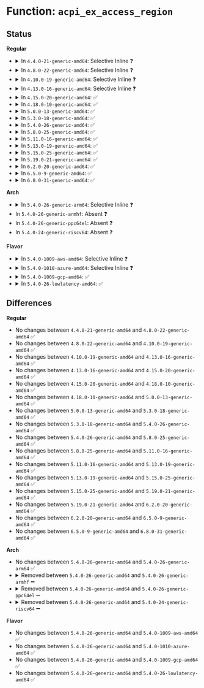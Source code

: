 # Function: <code>acpi_ex_access_region</code>

## Status
<b>Regular</b>
<ul>
<li>
<details>
<summary>In <code>4.4.0-21-generic-amd64</code>: Selective Inline ❓</summary>

```c
acpi_status acpi_ex_access_region(union acpi_operand_object * obj_desc, u32 field_datum_byte_offset, u64 * value, u32 function)
```

```json
{
  "name": "acpi_ex_access_region",
  "collision_type": "Unique Global",
  "inline_type": "Selective",
  "funcs": [
    {
      "addr": 18446744071583651270,
      "name": "acpi_ex_access_region",
      "external": true,
      "loc": "drivers/acpi/acpica/exfldio.c:230",
      "file": "drivers/acpi/acpica/exfldio.c",
      "inline": "not declared, inlined",
      "caller_inline": [],
      "caller_func": [
        "drivers/acpi/acpica/exfield.c:acpi_ex_read_data_from_field",
        "drivers/acpi/acpica/exfield.c:acpi_ex_write_data_to_field",
        "drivers/acpi/acpica/exfield.c:acpi_ex_write_data_to_field",
        "drivers/acpi/acpica/exfldio.c:acpi_ex_field_datum_io"
      ]
    }
  ],
  "symbols": [
    {
      "addr": 18446744071583651270,
      "name": "acpi_ex_access_region",
      "section": ".text",
      "bind": "STB_GLOBAL",
      "size": 621
    }
  ]
}
```
</details>
</li>
<li>
<details>
<summary>In <code>4.8.0-22-generic-amd64</code>: Selective Inline ❓</summary>

```c
acpi_status acpi_ex_access_region(union acpi_operand_object * obj_desc, u32 field_datum_byte_offset, u64 * value, u32 function)
```

```json
{
  "name": "acpi_ex_access_region",
  "collision_type": "Unique Global",
  "inline_type": "Selective",
  "funcs": [
    {
      "addr": 18446744071583974866,
      "name": "acpi_ex_access_region",
      "external": true,
      "loc": "drivers/acpi/acpica/exfldio.c:232",
      "file": "drivers/acpi/acpica/exfldio.c",
      "inline": "not declared, inlined",
      "caller_inline": [],
      "caller_func": [
        "drivers/acpi/acpica/exfield.c:acpi_ex_write_data_to_field",
        "drivers/acpi/acpica/exfield.c:acpi_ex_write_data_to_field",
        "drivers/acpi/acpica/exfield.c:acpi_ex_read_data_from_field",
        "drivers/acpi/acpica/exfldio.c:acpi_ex_field_datum_io"
      ]
    }
  ],
  "symbols": [
    {
      "addr": 18446744071583974866,
      "name": "acpi_ex_access_region",
      "section": ".text",
      "bind": "STB_GLOBAL",
      "size": 613
    }
  ]
}
```
</details>
</li>
<li>
<details>
<summary>In <code>4.10.0-19-generic-amd64</code>: Selective Inline ❓</summary>

```c
acpi_status acpi_ex_access_region(union acpi_operand_object * obj_desc, u32 field_datum_byte_offset, u64 * value, u32 function)
```

```json
{
  "name": "acpi_ex_access_region",
  "collision_type": "Unique Global",
  "inline_type": "Selective",
  "funcs": [
    {
      "addr": 18446744071584116262,
      "name": "acpi_ex_access_region",
      "external": true,
      "loc": "drivers/acpi/acpica/exfldio.c:232",
      "file": "drivers/acpi/acpica/exfldio.c",
      "inline": "not declared, inlined",
      "caller_inline": [],
      "caller_func": [
        "drivers/acpi/acpica/exfield.c:acpi_ex_write_data_to_field",
        "drivers/acpi/acpica/exfield.c:acpi_ex_write_data_to_field",
        "drivers/acpi/acpica/exfield.c:acpi_ex_read_data_from_field",
        "drivers/acpi/acpica/exfldio.c:acpi_ex_field_datum_io"
      ]
    }
  ],
  "symbols": [
    {
      "addr": 18446744071584116262,
      "name": "acpi_ex_access_region",
      "section": ".text",
      "bind": "STB_GLOBAL",
      "size": 613
    }
  ]
}
```
</details>
</li>
<li>
<details>
<summary>In <code>4.13.0-16-generic-amd64</code>: Selective Inline ❓</summary>

```c
acpi_status acpi_ex_access_region(union acpi_operand_object * obj_desc, u32 field_datum_byte_offset, u64 * value, u32 function)
```

```json
{
  "name": "acpi_ex_access_region",
  "collision_type": "Unique Global",
  "inline_type": "Selective",
  "funcs": [
    {
      "addr": 18446744071584183320,
      "name": "acpi_ex_access_region",
      "external": true,
      "loc": "drivers/acpi/acpica/exfldio.c:232",
      "file": "drivers/acpi/acpica/exfldio.c",
      "inline": "not declared, inlined",
      "caller_inline": [],
      "caller_func": [
        "drivers/acpi/acpica/exfield.c:acpi_ex_write_data_to_field",
        "drivers/acpi/acpica/exfield.c:acpi_ex_write_data_to_field",
        "drivers/acpi/acpica/exfield.c:acpi_ex_read_data_from_field",
        "drivers/acpi/acpica/exfldio.c:acpi_ex_field_datum_io"
      ]
    }
  ],
  "symbols": [
    {
      "addr": 18446744071584183320,
      "name": "acpi_ex_access_region",
      "section": ".text",
      "bind": "STB_GLOBAL",
      "size": 604
    }
  ]
}
```
</details>
</li>
<li>
<details>
<summary>In <code>4.15.0-20-generic-amd64</code>: ✅</summary>

```c
acpi_status acpi_ex_access_region(union acpi_operand_object * obj_desc, u32 field_datum_byte_offset, u64 * value, u32 function)
```

```json
{
  "name": "acpi_ex_access_region",
  "collision_type": "Unique Global",
  "inline_type": "No",
  "funcs": [
    {
      "addr": 18446744071584497687,
      "name": "acpi_ex_access_region",
      "external": true,
      "loc": "drivers/acpi/acpica/exfldio.c:232",
      "file": "drivers/acpi/acpica/exfldio.c",
      "inline": "seen, unknown",
      "caller_inline": [],
      "caller_func": [
        "drivers/acpi/acpica/exfield.c:acpi_ex_write_data_to_field",
        "drivers/acpi/acpica/exfield.c:acpi_ex_write_data_to_field",
        "drivers/acpi/acpica/exfield.c:acpi_ex_read_data_from_field",
        "drivers/acpi/acpica/exfield.c:acpi_ex_read_data_from_field",
        "drivers/acpi/acpica/exfldio.c:acpi_ex_field_datum_io"
      ]
    }
  ],
  "symbols": [
    {
      "addr": 18446744071584497687,
      "name": "acpi_ex_access_region",
      "section": ".text",
      "bind": "STB_GLOBAL",
      "size": 1225
    }
  ]
}
```
</details>
</li>
<li>
<details>
<summary>In <code>4.18.0-10-generic-amd64</code>: ✅</summary>

```c
acpi_status acpi_ex_access_region(union acpi_operand_object * obj_desc, u32 field_datum_byte_offset, u64 * value, u32 function)
```

```json
{
  "name": "acpi_ex_access_region",
  "collision_type": "Unique Global",
  "inline_type": "No",
  "funcs": [
    {
      "addr": 18446744071584722270,
      "name": "acpi_ex_access_region",
      "external": true,
      "loc": "drivers/acpi/acpica/exfldio.c:198",
      "file": "drivers/acpi/acpica/exfldio.c",
      "inline": "seen, unknown",
      "caller_inline": [],
      "caller_func": [
        "drivers/acpi/acpica/exfield.c:acpi_ex_write_data_to_field",
        "drivers/acpi/acpica/exfield.c:acpi_ex_write_data_to_field",
        "drivers/acpi/acpica/exfield.c:acpi_ex_read_data_from_field",
        "drivers/acpi/acpica/exfield.c:acpi_ex_read_data_from_field",
        "drivers/acpi/acpica/exfldio.c:acpi_ex_field_datum_io"
      ]
    }
  ],
  "symbols": [
    {
      "addr": 18446744071584722270,
      "name": "acpi_ex_access_region",
      "section": ".text",
      "bind": "STB_GLOBAL",
      "size": 1241
    }
  ]
}
```
</details>
</li>
<li>
<details>
<summary>In <code>5.0.0-13-generic-amd64</code>: ✅</summary>

```c
acpi_status acpi_ex_access_region(union acpi_operand_object * obj_desc, u32 field_datum_byte_offset, u64 * value, u32 function)
```

```json
{
  "name": "acpi_ex_access_region",
  "collision_type": "Unique Global",
  "inline_type": "No",
  "funcs": [
    {
      "addr": 18446744071584821840,
      "name": "acpi_ex_access_region",
      "external": true,
      "loc": "drivers/acpi/acpica/exfldio.c:198",
      "file": "drivers/acpi/acpica/exfldio.c",
      "inline": "seen, unknown",
      "caller_inline": [],
      "caller_func": [
        "drivers/acpi/acpica/exfldio.c:acpi_ex_field_datum_io",
        "drivers/acpi/acpica/exserial.c:acpi_ex_write_serial_bus",
        "drivers/acpi/acpica/exserial.c:acpi_ex_read_serial_bus",
        "drivers/acpi/acpica/exserial.c:acpi_ex_write_gpio",
        "drivers/acpi/acpica/exserial.c:acpi_ex_read_gpio"
      ]
    }
  ],
  "symbols": [
    {
      "addr": 18446744071584821840,
      "name": "acpi_ex_access_region",
      "section": ".text",
      "bind": "STB_GLOBAL",
      "size": 1241
    }
  ]
}
```
</details>
</li>
<li>
<details>
<summary>In <code>5.3.0-18-generic-amd64</code>: ✅</summary>

```c
acpi_status acpi_ex_access_region(union acpi_operand_object * obj_desc, u32 field_datum_byte_offset, u64 * value, u32 function)
```

```json
{
  "name": "acpi_ex_access_region",
  "collision_type": "Unique Global",
  "inline_type": "No",
  "funcs": [
    {
      "addr": 18446744071585025388,
      "name": "acpi_ex_access_region",
      "external": true,
      "loc": "drivers/acpi/acpica/exfldio.c:198",
      "file": "drivers/acpi/acpica/exfldio.c",
      "inline": "seen, unknown",
      "caller_inline": [],
      "caller_func": [
        "drivers/acpi/acpica/exfield.c:acpi_ex_write_data_to_field",
        "drivers/acpi/acpica/exfldio.c:acpi_ex_field_datum_io",
        "drivers/acpi/acpica/exserial.c:acpi_ex_write_serial_bus",
        "drivers/acpi/acpica/exserial.c:acpi_ex_read_serial_bus",
        "drivers/acpi/acpica/exserial.c:acpi_ex_write_gpio",
        "drivers/acpi/acpica/exserial.c:acpi_ex_read_gpio"
      ]
    }
  ],
  "symbols": [
    {
      "addr": 18446744071585025388,
      "name": "acpi_ex_access_region",
      "section": ".text",
      "bind": "STB_GLOBAL",
      "size": 1261
    }
  ]
}
```
</details>
</li>
<li>
<details>
<summary>In <code>5.4.0-26-generic-amd64</code>: ✅</summary>

```c
acpi_status acpi_ex_access_region(union acpi_operand_object * obj_desc, u32 field_datum_byte_offset, u64 * value, u32 function)
```

```json
{
  "name": "acpi_ex_access_region",
  "collision_type": "Unique Global",
  "inline_type": "No",
  "funcs": [
    {
      "addr": 18446744071585161473,
      "name": "acpi_ex_access_region",
      "external": true,
      "loc": "drivers/acpi/acpica/exfldio.c:198",
      "file": "drivers/acpi/acpica/exfldio.c",
      "inline": "seen, unknown",
      "caller_inline": [],
      "caller_func": [
        "drivers/acpi/acpica/exfield.c:acpi_ex_write_data_to_field",
        "drivers/acpi/acpica/exfldio.c:acpi_ex_field_datum_io",
        "drivers/acpi/acpica/exserial.c:acpi_ex_write_serial_bus",
        "drivers/acpi/acpica/exserial.c:acpi_ex_read_serial_bus",
        "drivers/acpi/acpica/exserial.c:acpi_ex_write_gpio",
        "drivers/acpi/acpica/exserial.c:acpi_ex_read_gpio"
      ]
    }
  ],
  "symbols": [
    {
      "addr": 18446744071585161473,
      "name": "acpi_ex_access_region",
      "section": ".text",
      "bind": "STB_GLOBAL",
      "size": 1261
    }
  ]
}
```
</details>
</li>
<li>
<details>
<summary>In <code>5.8.0-25-generic-amd64</code>: ✅</summary>

```c
acpi_status acpi_ex_access_region(union acpi_operand_object * obj_desc, u32 field_datum_byte_offset, u64 * value, u32 function)
```

```json
{
  "name": "acpi_ex_access_region",
  "collision_type": "Unique Global",
  "inline_type": "No",
  "funcs": [
    {
      "addr": 18446744071585867429,
      "name": "acpi_ex_access_region",
      "external": true,
      "loc": "drivers/acpi/acpica/exfldio.c:198",
      "file": "drivers/acpi/acpica/exfldio.c",
      "inline": "seen, unknown",
      "caller_inline": [],
      "caller_func": [
        "drivers/acpi/acpica/exfield.c:acpi_ex_write_data_to_field",
        "drivers/acpi/acpica/exfldio.c:acpi_ex_field_datum_io",
        "drivers/acpi/acpica/exserial.c:acpi_ex_write_serial_bus",
        "drivers/acpi/acpica/exserial.c:acpi_ex_read_serial_bus",
        "drivers/acpi/acpica/exserial.c:acpi_ex_write_gpio",
        "drivers/acpi/acpica/exserial.c:acpi_ex_read_gpio"
      ]
    }
  ],
  "symbols": [
    {
      "addr": 18446744071585867429,
      "name": "acpi_ex_access_region",
      "section": ".text",
      "bind": "STB_GLOBAL",
      "size": 605
    }
  ]
}
```
</details>
</li>
<li>
<details>
<summary>In <code>5.11.0-16-generic-amd64</code>: ✅</summary>

```c
acpi_status acpi_ex_access_region(union acpi_operand_object * obj_desc, u32 field_datum_byte_offset, u64 * value, u32 function)
```

```json
{
  "name": "acpi_ex_access_region",
  "collision_type": "Unique Global",
  "inline_type": "No",
  "funcs": [
    {
      "addr": 18446744071585988560,
      "name": "acpi_ex_access_region",
      "external": true,
      "loc": "drivers/acpi/acpica/exfldio.c:198",
      "file": "drivers/acpi/acpica/exfldio.c",
      "inline": "seen, unknown",
      "caller_inline": [],
      "caller_func": [
        "drivers/acpi/acpica/exfield.c:acpi_ex_write_data_to_field",
        "drivers/acpi/acpica/exfldio.c:acpi_ex_field_datum_io",
        "drivers/acpi/acpica/exserial.c:acpi_ex_write_serial_bus",
        "drivers/acpi/acpica/exserial.c:acpi_ex_read_serial_bus",
        "drivers/acpi/acpica/exserial.c:acpi_ex_write_gpio",
        "drivers/acpi/acpica/exserial.c:acpi_ex_read_gpio"
      ]
    }
  ],
  "symbols": [
    {
      "addr": 18446744071585988560,
      "name": "acpi_ex_access_region",
      "section": ".text",
      "bind": "STB_GLOBAL",
      "size": 605
    }
  ]
}
```
</details>
</li>
<li>
<details>
<summary>In <code>5.13.0-19-generic-amd64</code>: ✅</summary>

```c
acpi_status acpi_ex_access_region(union acpi_operand_object * obj_desc, u32 field_datum_byte_offset, u64 * value, u32 function)
```

```json
{
  "name": "acpi_ex_access_region",
  "collision_type": "Unique Global",
  "inline_type": "No",
  "funcs": [
    {
      "addr": 18446744071585865561,
      "name": "acpi_ex_access_region",
      "external": true,
      "loc": "drivers/acpi/acpica/exfldio.c:198",
      "file": "drivers/acpi/acpica/exfldio.c",
      "inline": "seen, unknown",
      "caller_inline": [],
      "caller_func": [
        "drivers/acpi/acpica/exfield.c:acpi_ex_write_data_to_field",
        "drivers/acpi/acpica/exfldio.c:acpi_ex_field_datum_io",
        "drivers/acpi/acpica/exserial.c:acpi_ex_write_serial_bus",
        "drivers/acpi/acpica/exserial.c:acpi_ex_read_serial_bus",
        "drivers/acpi/acpica/exserial.c:acpi_ex_write_gpio",
        "drivers/acpi/acpica/exserial.c:acpi_ex_read_gpio"
      ]
    }
  ],
  "symbols": [
    {
      "addr": 18446744071585865561,
      "name": "acpi_ex_access_region",
      "section": ".text",
      "bind": "STB_GLOBAL",
      "size": 607
    }
  ]
}
```
</details>
</li>
<li>
<details>
<summary>In <code>5.15.0-25-generic-amd64</code>: ✅</summary>

```c
acpi_status acpi_ex_access_region(union acpi_operand_object * obj_desc, u32 field_datum_byte_offset, u64 * value, u32 function)
```

```json
{
  "name": "acpi_ex_access_region",
  "collision_type": "Unique Global",
  "inline_type": "No",
  "funcs": [
    {
      "addr": 18446744071586352610,
      "name": "acpi_ex_access_region",
      "external": true,
      "loc": "drivers/acpi/acpica/exfldio.c:198",
      "file": "drivers/acpi/acpica/exfldio.c",
      "inline": "seen, unknown",
      "caller_inline": [],
      "caller_func": [
        "drivers/acpi/acpica/exfield.c:acpi_ex_write_data_to_field",
        "drivers/acpi/acpica/exfldio.c:acpi_ex_field_datum_io",
        "drivers/acpi/acpica/exserial.c:acpi_ex_write_serial_bus",
        "drivers/acpi/acpica/exserial.c:acpi_ex_read_serial_bus",
        "drivers/acpi/acpica/exserial.c:acpi_ex_write_gpio",
        "drivers/acpi/acpica/exserial.c:acpi_ex_read_gpio"
      ]
    }
  ],
  "symbols": [
    {
      "addr": 18446744071586352610,
      "name": "acpi_ex_access_region",
      "section": ".text",
      "bind": "STB_GLOBAL",
      "size": 607
    }
  ]
}
```
</details>
</li>
<li>
<details>
<summary>In <code>5.19.0-21-generic-amd64</code>: ✅</summary>

```c
acpi_status acpi_ex_access_region(union acpi_operand_object * obj_desc, u32 field_datum_byte_offset, u64 * value, u32 function)
```

```json
{
  "name": "acpi_ex_access_region",
  "collision_type": "Unique Global",
  "inline_type": "No",
  "funcs": [
    {
      "addr": 18446744071587599935,
      "name": "acpi_ex_access_region",
      "external": true,
      "loc": "drivers/acpi/acpica/exfldio.c:198",
      "file": "drivers/acpi/acpica/exfldio.c",
      "inline": "seen, unknown",
      "caller_inline": [],
      "caller_func": [
        "drivers/acpi/acpica/exfield.c:acpi_ex_write_data_to_field",
        "drivers/acpi/acpica/exfldio.c:acpi_ex_field_datum_io",
        "drivers/acpi/acpica/exserial.c:acpi_ex_write_serial_bus",
        "drivers/acpi/acpica/exserial.c:acpi_ex_read_serial_bus",
        "drivers/acpi/acpica/exserial.c:acpi_ex_write_gpio",
        "drivers/acpi/acpica/exserial.c:acpi_ex_read_gpio"
      ]
    }
  ],
  "symbols": [
    {
      "addr": 18446744071587599935,
      "name": "acpi_ex_access_region",
      "section": ".text",
      "bind": "STB_GLOBAL",
      "size": 625
    }
  ]
}
```
</details>
</li>
<li>
<details>
<summary>In <code>6.2.0-20-generic-amd64</code>: ✅</summary>

```c
acpi_status acpi_ex_access_region(union acpi_operand_object * obj_desc, u32 field_datum_byte_offset, u64 * value, u32 function)
```

```json
{
  "name": "acpi_ex_access_region",
  "collision_type": "Unique Global",
  "inline_type": "No",
  "funcs": [
    {
      "addr": 18446744071588893088,
      "name": "acpi_ex_access_region",
      "external": true,
      "loc": "drivers/acpi/acpica/exfldio.c:198",
      "file": "drivers/acpi/acpica/exfldio.c",
      "inline": "seen, unknown",
      "caller_inline": [],
      "caller_func": [
        "drivers/acpi/acpica/exfield.c:acpi_ex_write_data_to_field",
        "drivers/acpi/acpica/exfldio.c:acpi_ex_field_datum_io",
        "drivers/acpi/acpica/exserial.c:acpi_ex_write_serial_bus",
        "drivers/acpi/acpica/exserial.c:acpi_ex_read_serial_bus",
        "drivers/acpi/acpica/exserial.c:acpi_ex_write_gpio",
        "drivers/acpi/acpica/exserial.c:acpi_ex_read_gpio"
      ]
    }
  ],
  "symbols": [
    {
      "addr": 18446744071588893088,
      "name": "acpi_ex_access_region",
      "section": ".text",
      "bind": "STB_GLOBAL",
      "size": 654
    }
  ]
}
```
</details>
</li>
<li>
<details>
<summary>In <code>6.5.0-9-generic-amd64</code>: ✅</summary>

```c
acpi_status acpi_ex_access_region(union acpi_operand_object * obj_desc, u32 field_datum_byte_offset, u64 * value, u32 function)
```

```json
{
  "name": "acpi_ex_access_region",
  "collision_type": "Unique Global",
  "inline_type": "No",
  "funcs": [
    {
      "addr": 18446744071589182912,
      "name": "acpi_ex_access_region",
      "external": true,
      "loc": "drivers/acpi/acpica/exfldio.c:198",
      "file": "drivers/acpi/acpica/exfldio.c",
      "inline": "seen, unknown",
      "caller_inline": [],
      "caller_func": [
        "drivers/acpi/acpica/exfield.c:acpi_ex_write_data_to_field",
        "drivers/acpi/acpica/exfldio.c:acpi_ex_field_datum_io",
        "drivers/acpi/acpica/exserial.c:acpi_ex_write_serial_bus",
        "drivers/acpi/acpica/exserial.c:acpi_ex_read_serial_bus",
        "drivers/acpi/acpica/exserial.c:acpi_ex_write_gpio",
        "drivers/acpi/acpica/exserial.c:acpi_ex_read_gpio"
      ]
    }
  ],
  "symbols": [
    {
      "addr": 18446744071589182912,
      "name": "acpi_ex_access_region",
      "section": ".text",
      "bind": "STB_GLOBAL",
      "size": 654
    }
  ]
}
```
</details>
</li>
<li>
<details>
<summary>In <code>6.8.0-31-generic-amd64</code>: ✅</summary>

```c
acpi_status acpi_ex_access_region(union acpi_operand_object * obj_desc, u32 field_datum_byte_offset, u64 * value, u32 function)
```

```json
{
  "name": "acpi_ex_access_region",
  "collision_type": "Unique Global",
  "inline_type": "No",
  "funcs": [
    {
      "addr": 18446744071589489328,
      "name": "acpi_ex_access_region",
      "external": true,
      "loc": "drivers/acpi/acpica/exfldio.c:198",
      "file": "drivers/acpi/acpica/exfldio.c",
      "inline": "seen, unknown",
      "caller_inline": [],
      "caller_func": [
        "drivers/acpi/acpica/exfield.c:acpi_ex_write_data_to_field",
        "drivers/acpi/acpica/exfldio.c:acpi_ex_field_datum_io",
        "drivers/acpi/acpica/exserial.c:acpi_ex_write_serial_bus",
        "drivers/acpi/acpica/exserial.c:acpi_ex_read_serial_bus",
        "drivers/acpi/acpica/exserial.c:acpi_ex_write_gpio",
        "drivers/acpi/acpica/exserial.c:acpi_ex_read_gpio"
      ]
    }
  ],
  "symbols": [
    {
      "addr": 18446744071589489328,
      "name": "acpi_ex_access_region",
      "section": ".text",
      "bind": "STB_GLOBAL",
      "size": 654
    }
  ]
}
```
</details>
</li>
</ul>
<b>Arch</b>
<ul>
<li>
<details>
<summary>In <code>5.4.0-26-generic-arm64</code>: Selective Inline ❓</summary>

```c
acpi_status acpi_ex_access_region(union acpi_operand_object * obj_desc, u32 field_datum_byte_offset, u64 * value, u32 function)
```

```json
{
  "name": "acpi_ex_access_region",
  "collision_type": "Unique Global",
  "inline_type": "Selective",
  "funcs": [
    {
      "addr": 18446603336497516920,
      "name": "acpi_ex_access_region",
      "external": true,
      "loc": "drivers/acpi/acpica/exfldio.c:198",
      "file": "drivers/acpi/acpica/exfldio.c",
      "inline": "not declared, inlined",
      "caller_inline": [],
      "caller_func": [
        "drivers/acpi/acpica/exfield.c:acpi_ex_write_data_to_field",
        "drivers/acpi/acpica/exfldio.c:acpi_ex_field_datum_io",
        "drivers/acpi/acpica/exserial.c:acpi_ex_write_serial_bus",
        "drivers/acpi/acpica/exserial.c:acpi_ex_read_serial_bus",
        "drivers/acpi/acpica/exserial.c:acpi_ex_write_gpio",
        "drivers/acpi/acpica/exserial.c:acpi_ex_read_gpio"
      ]
    }
  ],
  "symbols": [
    {
      "addr": 18446603336497516920,
      "name": "acpi_ex_access_region",
      "section": ".text",
      "bind": "STB_GLOBAL",
      "size": 620
    }
  ]
}
```
</details>
</li>
<li>
In <code>5.4.0-26-generic-armhf</code>: Absent ❓
</li>
<li>
In <code>5.4.0-26-generic-ppc64el</code>: Absent ❓
</li>
<li>
In <code>5.4.0-24-generic-riscv64</code>: Absent ❓
</li>
</ul>
<b>Flavor</b>
<ul>
<li>
<details>
<summary>In <code>5.4.0-1009-aws-amd64</code>: Selective Inline ❓</summary>

```c
acpi_status acpi_ex_access_region(union acpi_operand_object * obj_desc, u32 field_datum_byte_offset, u64 * value, u32 function)
```

```json
{
  "name": "acpi_ex_access_region",
  "collision_type": "Unique Global",
  "inline_type": "Selective",
  "funcs": [
    {
      "addr": 18446744071585051105,
      "name": "acpi_ex_access_region",
      "external": true,
      "loc": "drivers/acpi/acpica/exfldio.c:198",
      "file": "drivers/acpi/acpica/exfldio.c",
      "inline": "not declared, inlined",
      "caller_inline": [],
      "caller_func": [
        "drivers/acpi/acpica/exfield.c:acpi_ex_write_data_to_field",
        "drivers/acpi/acpica/exfldio.c:acpi_ex_field_datum_io",
        "drivers/acpi/acpica/exserial.c:acpi_ex_write_serial_bus",
        "drivers/acpi/acpica/exserial.c:acpi_ex_read_serial_bus",
        "drivers/acpi/acpica/exserial.c:acpi_ex_write_gpio",
        "drivers/acpi/acpica/exserial.c:acpi_ex_read_gpio"
      ]
    }
  ],
  "symbols": [
    {
      "addr": 18446744071585051105,
      "name": "acpi_ex_access_region",
      "section": ".text",
      "bind": "STB_GLOBAL",
      "size": 597
    }
  ]
}
```
</details>
</li>
<li>
<details>
<summary>In <code>5.4.0-1010-azure-amd64</code>: Selective Inline ❓</summary>

```c
acpi_status acpi_ex_access_region(union acpi_operand_object * obj_desc, u32 field_datum_byte_offset, u64 * value, u32 function)
```

```json
{
  "name": "acpi_ex_access_region",
  "collision_type": "Unique Global",
  "inline_type": "Selective",
  "funcs": [
    {
      "addr": 18446744071584966655,
      "name": "acpi_ex_access_region",
      "external": true,
      "loc": "drivers/acpi/acpica/exfldio.c:198",
      "file": "drivers/acpi/acpica/exfldio.c",
      "inline": "not declared, inlined",
      "caller_inline": [],
      "caller_func": [
        "drivers/acpi/acpica/exfield.c:acpi_ex_write_data_to_field",
        "drivers/acpi/acpica/exfldio.c:acpi_ex_field_datum_io",
        "drivers/acpi/acpica/exserial.c:acpi_ex_write_serial_bus",
        "drivers/acpi/acpica/exserial.c:acpi_ex_read_serial_bus",
        "drivers/acpi/acpica/exserial.c:acpi_ex_write_gpio",
        "drivers/acpi/acpica/exserial.c:acpi_ex_read_gpio"
      ]
    }
  ],
  "symbols": [
    {
      "addr": 18446744071584966655,
      "name": "acpi_ex_access_region",
      "section": ".text",
      "bind": "STB_GLOBAL",
      "size": 597
    }
  ]
}
```
</details>
</li>
<li>
<details>
<summary>In <code>5.4.0-1009-gcp-amd64</code>: ✅</summary>

```c
acpi_status acpi_ex_access_region(union acpi_operand_object * obj_desc, u32 field_datum_byte_offset, u64 * value, u32 function)
```

```json
{
  "name": "acpi_ex_access_region",
  "collision_type": "Unique Global",
  "inline_type": "No",
  "funcs": [
    {
      "addr": 18446744071585113057,
      "name": "acpi_ex_access_region",
      "external": true,
      "loc": "drivers/acpi/acpica/exfldio.c:198",
      "file": "drivers/acpi/acpica/exfldio.c",
      "inline": "seen, unknown",
      "caller_inline": [],
      "caller_func": [
        "drivers/acpi/acpica/exfield.c:acpi_ex_write_data_to_field",
        "drivers/acpi/acpica/exfldio.c:acpi_ex_field_datum_io",
        "drivers/acpi/acpica/exserial.c:acpi_ex_write_serial_bus",
        "drivers/acpi/acpica/exserial.c:acpi_ex_read_serial_bus",
        "drivers/acpi/acpica/exserial.c:acpi_ex_write_gpio",
        "drivers/acpi/acpica/exserial.c:acpi_ex_read_gpio"
      ]
    }
  ],
  "symbols": [
    {
      "addr": 18446744071585113057,
      "name": "acpi_ex_access_region",
      "section": ".text",
      "bind": "STB_GLOBAL",
      "size": 1261
    }
  ]
}
```
</details>
</li>
<li>
<details>
<summary>In <code>5.4.0-26-lowlatency-amd64</code>: ✅</summary>

```c
acpi_status acpi_ex_access_region(union acpi_operand_object * obj_desc, u32 field_datum_byte_offset, u64 * value, u32 function)
```

```json
{
  "name": "acpi_ex_access_region",
  "collision_type": "Unique Global",
  "inline_type": "No",
  "funcs": [
    {
      "addr": 18446744071585219217,
      "name": "acpi_ex_access_region",
      "external": true,
      "loc": "drivers/acpi/acpica/exfldio.c:198",
      "file": "drivers/acpi/acpica/exfldio.c",
      "inline": "seen, unknown",
      "caller_inline": [],
      "caller_func": [
        "drivers/acpi/acpica/exfield.c:acpi_ex_write_data_to_field",
        "drivers/acpi/acpica/exfldio.c:acpi_ex_field_datum_io",
        "drivers/acpi/acpica/exserial.c:acpi_ex_write_serial_bus",
        "drivers/acpi/acpica/exserial.c:acpi_ex_read_serial_bus",
        "drivers/acpi/acpica/exserial.c:acpi_ex_write_gpio",
        "drivers/acpi/acpica/exserial.c:acpi_ex_read_gpio"
      ]
    }
  ],
  "symbols": [
    {
      "addr": 18446744071585219217,
      "name": "acpi_ex_access_region",
      "section": ".text",
      "bind": "STB_GLOBAL",
      "size": 1261
    }
  ]
}
```
</details>
</li>
</ul>

## Differences
<b>Regular</b>
<ul>
<li>
No changes between <code>4.4.0-21-generic-amd64</code> and <code>4.8.0-22-generic-amd64</code> ✅
</li>
<li>
No changes between <code>4.8.0-22-generic-amd64</code> and <code>4.10.0-19-generic-amd64</code> ✅
</li>
<li>
No changes between <code>4.10.0-19-generic-amd64</code> and <code>4.13.0-16-generic-amd64</code> ✅
</li>
<li>
No changes between <code>4.13.0-16-generic-amd64</code> and <code>4.15.0-20-generic-amd64</code> ✅
</li>
<li>
No changes between <code>4.15.0-20-generic-amd64</code> and <code>4.18.0-10-generic-amd64</code> ✅
</li>
<li>
No changes between <code>4.18.0-10-generic-amd64</code> and <code>5.0.0-13-generic-amd64</code> ✅
</li>
<li>
No changes between <code>5.0.0-13-generic-amd64</code> and <code>5.3.0-18-generic-amd64</code> ✅
</li>
<li>
No changes between <code>5.3.0-18-generic-amd64</code> and <code>5.4.0-26-generic-amd64</code> ✅
</li>
<li>
No changes between <code>5.4.0-26-generic-amd64</code> and <code>5.8.0-25-generic-amd64</code> ✅
</li>
<li>
No changes between <code>5.8.0-25-generic-amd64</code> and <code>5.11.0-16-generic-amd64</code> ✅
</li>
<li>
No changes between <code>5.11.0-16-generic-amd64</code> and <code>5.13.0-19-generic-amd64</code> ✅
</li>
<li>
No changes between <code>5.13.0-19-generic-amd64</code> and <code>5.15.0-25-generic-amd64</code> ✅
</li>
<li>
No changes between <code>5.15.0-25-generic-amd64</code> and <code>5.19.0-21-generic-amd64</code> ✅
</li>
<li>
No changes between <code>5.19.0-21-generic-amd64</code> and <code>6.2.0-20-generic-amd64</code> ✅
</li>
<li>
No changes between <code>6.2.0-20-generic-amd64</code> and <code>6.5.0-9-generic-amd64</code> ✅
</li>
<li>
No changes between <code>6.5.0-9-generic-amd64</code> and <code>6.8.0-31-generic-amd64</code> ✅
</li>
</ul>
<b>Arch</b>
<ul>
<li>
No changes between <code>5.4.0-26-generic-amd64</code> and <code>5.4.0-26-generic-arm64</code> ✅
</li>
<li>
<details>
<summary>Removed between <code>5.4.0-26-generic-amd64</code> and <code>5.4.0-26-generic-armhf</code> ➖</summary>

```c
acpi_status acpi_ex_access_region(union acpi_operand_object * obj_desc, u32 field_datum_byte_offset, u64 * value, u32 function)
```
</details>
</li>
<li>
<details>
<summary>Removed between <code>5.4.0-26-generic-amd64</code> and <code>5.4.0-26-generic-ppc64el</code> ➖</summary>

```c
acpi_status acpi_ex_access_region(union acpi_operand_object * obj_desc, u32 field_datum_byte_offset, u64 * value, u32 function)
```
</details>
</li>
<li>
<details>
<summary>Removed between <code>5.4.0-26-generic-amd64</code> and <code>5.4.0-24-generic-riscv64</code> ➖</summary>

```c
acpi_status acpi_ex_access_region(union acpi_operand_object * obj_desc, u32 field_datum_byte_offset, u64 * value, u32 function)
```
</details>
</li>
</ul>
<b>Flavor</b>
<ul>
<li>
No changes between <code>5.4.0-26-generic-amd64</code> and <code>5.4.0-1009-aws-amd64</code> ✅
</li>
<li>
No changes between <code>5.4.0-26-generic-amd64</code> and <code>5.4.0-1010-azure-amd64</code> ✅
</li>
<li>
No changes between <code>5.4.0-26-generic-amd64</code> and <code>5.4.0-1009-gcp-amd64</code> ✅
</li>
<li>
No changes between <code>5.4.0-26-generic-amd64</code> and <code>5.4.0-26-lowlatency-amd64</code> ✅
</li>
</ul>

